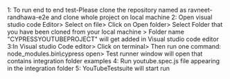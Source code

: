 1: To run end to end test-Please clone the repository named as ravneet-randhawa-e2e and clone whole project on local machine 
2: Open visual studio code Editor> Select on file> Click on Open folder> Select Folder that you have been cloned from your local machine > Folder name "CYPRESSYOUTUBEPROJECT" will get added in Visual studio code editor
3:In Visual studio Code editor> Click on terminal> Then run one command: node_modules.bin\cypress open> Test runner window will open that contains integration folder examples 
4: Run youtube.spec.js file appearing in the integration folder
5: YouTubeTestsuite will start run
